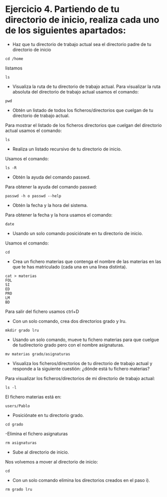 # Ejercicio 4. Partiendo de tu directorio de inicio, realiza cada uno de los siguientes apartados:

- Haz que tu directorio de trabajo actual sea el directorio padre de tu directorio de
inicio
~~~
cd /home
~~~
listamos 
~~~
ls
~~~
- Visualiza la ruta de tu directorio de trabajo actual.
Para visualizar la ruta absoluta del directorio de trabajo actual usamos el comando:
~~~
pwd
~~~
- Obtén un listado de todos los ficheros/directorios que cuelgan de tu directorio de
trabajo actual.

Para mostrar el listado de los ficheros directorios que cuelgan del directorio actual usamos el comando:
~~~
ls
~~~
- Realiza un listado recursivo de tu directorio de inicio.

Usamos el comando:
~~~
ls -R
~~~
- Obtén la ayuda del comando passwd.

Para obtener la ayuda del comando passwd:
~~~
passwd -h o passwd --help
~~~
- Obtén la fecha y la hora del sistema.

Para obtener la fecha y la hora usamos el comando:
~~~
date
~~~
- Usando un solo comando posiciónate en tu directorio de inicio.

Usamos el comando:
~~~
cd
~~~
- Crea un fichero materias que contenga el nombre de las materias en las que te has
matriculado (cada una en una línea distinta).

~~~
cat > materias
FOL
SI
ED
PRO
LM
BD
~~~
Para salir del fichero usamos ctrl+D
- Con un solo comando, crea dos directorios grado y lru.
~~~
mkdir grado lru
~~~
- Usando un solo comando, mueve tu fichero materias para que cuelgue de tudirectorio grado pero con el nombre asignaturas.
~~~~
mv materias grado/asignaturas
~~~~
- Visualiza los ficheros/directorios de tu directorio de trabajo actual y responde a la
siguiente cuestión: ¿dónde está tu fichero materias?

Para visualizar los ficheros/directorios de mi directorio de trabajo actual:
~~~
ls -l
~~~
El fichero materias está en:
~~~
users/Pablo
~~~
- Posiciónate en tu directorio grado.
~~~
cd grado
~~~
-Elimina el fichero asignaturas 
~~~
rm asignaturas
~~~
- Sube al directorio de inicio.

Nos volvemos a mover al directorio de inicio:
~~~
cd
~~~

- Con un solo comando elimina los directorios creados en el paso i). 
~~~
rm grado lru
~~~
